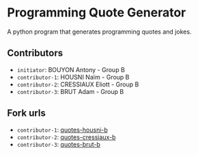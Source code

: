 # Programming Quote Generator

A python program that generates programming quotes and jokes.

## Contributors

- `initiator`: BOUYON Antony - Group B
- `contributor-1`: HOUSNI Naïm - Group B
- `contributor-2`: CRESSIAUX Eliott - Group B
- `contributor-3`: BRUT Adam - Group B

## Fork urls

- `contributor-1`: [quotes-housni-b](https://github.com/Thomas0zO/quotes-housni-b)
- `contributor-2`: [quotes-cressiaux-b](https://github.com/Elioott/quotes-cressiaux-b)
- `contributor-3`: [quotes-brut-b](https://github.com/Adam1832/quotes-brut-b)
